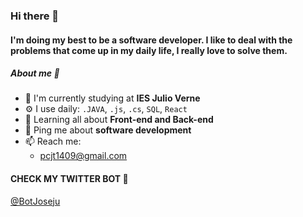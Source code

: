 ### Hi there 👋

#### I'm doing my best to be a software developer. I like to deal with the problems that come up in my daily life, I really love to solve them.

##### About me 🧠

- 🏫 I'm currently studying at **IES Julio Verne**
- ⚙️ I use daily: `.JAVA`, `.js`, `.cs`, `SQL`, `React`
- 🌱 Learning all about **Front-end and Back-end**
- 💬 Ping me about **software development**
- 📫 Reach me: 
  - pcjt1409@gmail.com
  
#### CHECK MY TWITTER BOT 🤖
[@BotJoseju](https://twitter.com/BotJoseju)
  
